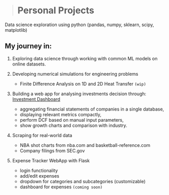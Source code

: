 ># Personal Projects
Data science exploration using python (pandas, numpy, sklearn, scipy, matplotlib) 

## My journey in:

1. Exploring data science through working with common ML models on online datasets.

2. Developing numerical simulations for engineering problems 
      - Finite Difference Analysis on 1D and 2D Heat Transfer `(wip)`
      
3. Building a web app for analysing investments decision through: [Investment Dashboard](https://finance-webapp.streamlit.app/Financial_Statements)
      - aggregating financial statements of companies in a single database,
      - displaying relevant metrics compactly,
      - perform DCF based on manual input parameters,
      - show growth charts and comparison with industry.
4. Scraping for real-world data
      - NBA shot charts from nba.com and basketball-reference.com
      - Company filings from SEC.gov
5. Expense Tracker WebApp with Flask
      - login functionality
      - add/edit expenses
      - dropdown for categories and subcategories (customizable)
      - dashboard for expenses `(coming soon)`